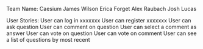 Team Name: Caesium
James Wilson
Erica Forget
Alex Raubach
Josh Lucas

User Stories:
User can log in xxxxxxx
User can register xxxxxxx
User can ask question
User can comment on question
User can select a comment as answer
User can vote on question
User can vote on comment
User can see a list of questions by most recent
